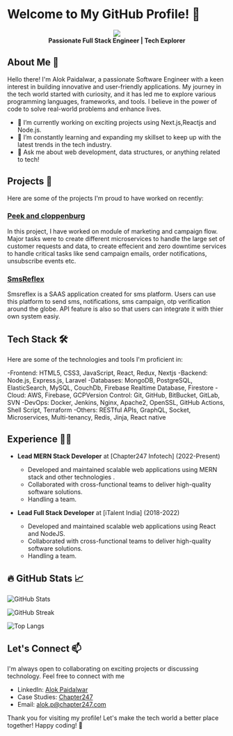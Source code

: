 # Welcome to My GitHub Profile! 👋

<p align="center">
  <img src="https://images.weserv.nl/?url=https://raw.githubusercontent.com/alok-c247/alokp247/main/image.jpg?usp=drive_link?v=4&h=300&w=300&fit=cover&mask=circle" />
  <br />
  <b>Passionate Full Stack Engineer | Tech Explorer</b>
</p>

## About Me 🚀

Hello there! I'm Alok Paidalwar, a passionate Software Engineer with a keen interest in building innovative and user-friendly applications. My journey in the tech world started with curiosity, and it has led me to explore various programming languages, frameworks, and tools. I believe in the power of code to solve real-world problems and enhance lives.

- 🔭 I’m currently working on exciting projects using Next.js,Reactjs and Node.js.
- 🌱 I’m constantly learning and expanding my skillset to keep up with the latest trends in the tech industry.
- 💬 Ask me about web development, data structures, or anything related to tech!

## Projects 🚀

Here are some of the projects I'm proud to have worked on recently:

### [Peek and cloppenburg](https://www.peek-cloppenburg.com/)

In this project, I have worked on module of marketing and campaign flow. Major tasks were to create different microservices to handle the large set of customer requests and data, to create effecient and zero downtime services to handle critical tasks like send campaign emails, order notifications, unsubscribe events etc.

### [SmsReflex](https://smsreflex.com)

Smsreflex is a SAAS application created for sms platform. Users can use this platform to send sms, notifications, sms campaign, otp verification around the globe. API feature is also so that users can integrate it with thier own system easiy.

## Tech Stack 🛠️

Here are some of the technologies and tools I'm proficient in:

-Frontend: HTML5, CSS3, JavaScript, React, Redux, Nextjs
-Backend: Node.js, Express.js, Laravel
-Databases: MongoDB, PostgreSQL, ElasticSearch, MySQL, CouchDb, Firebase Realtime Database, Firestore
-Cloud: AWS, Firebase, GCPVersion Control: Git, GitHub, BitBucket, GitLab, SVN
-DevOps: Docker, Jenkins, Nginx, Apache2, OpenSSL, GitHub Actions, Shell Script, Terraform
-Others: RESTful APIs, GraphQL, Socket, Microservices, Multi-tenancy, Redis, Jinja, React native

## Experience 👨‍💻
- **Lead MERN Stack Developer** at [Chapter247 Infotech] (2022-Present)
   - Developed and maintained scalable web applications using MERN stack and other technologies .
   - Collaborated with cross-functional teams to deliver high-quality software solutions.
   - Handling a team.

- **Lead Full Stack Developer** at [iTalent India] (2018-2022)
   - Developed and maintained scalable web applications using React and NodeJS.
   - Collaborated with cross-functional teams to deliver high-quality software solutions.
   - Handling a team.

## 🔥 GitHub Stats 📈

![GitHub Stats](https://github-readme-stats.vercel.app/api?username=alok-c247&show_icons=true&theme=radical)

![GitHub Streak](http://github-readme-streak-stats.herokuapp.com?user=alok-c247&theme=dark&background=000000)

![Top Langs](https://github-readme-stats.vercel.app/api/top-langs/?username=alok-c247&layout=compact&theme=vision-friendly-dark)

## Let's Connect 📫
I'm always open to collaborating on exciting projects or discussing technology. Feel free to connect with me

- LinkedIn: [Alok Paidalwar](https://in.linkedin.com/in/alok-paidalwar-b4b89b11b)
- Case Studies: [Chapter247](https://www.chapter247.com/case-studies/)
- Email: alok.p@chapter247.com

Thank you for visiting my profile! Let's make the tech world a better place together! Happy coding! 🚀

